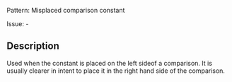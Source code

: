 Pattern: Misplaced comparison constant

Issue: -

## Description

Used when the constant is placed on the left sideof a comparison. It is usually clearer in intent to place it in the right hand side of the comparison.